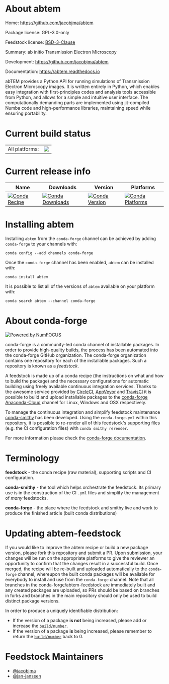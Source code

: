 About abtem
===========

Home: https://github.com/jacobjma/abtem

Package license: GPL-3.0-only

Feedstock license: [BSD-3-Clause](https://github.com/conda-forge/abtem-feedstock/blob/master/LICENSE.txt)

Summary: ab initio Transmission Electron Microscopy

Development: https://github.com/jacobjma/abtem

Documentation: https://abtem.readthedocs.io

abTEM provides a Python API for running simulations of Transmission
Electron Microscopy images. It is written entirely in Python, which
enables easy integration with first-principles codes and analysis tools
accessible from Python, and allows for a simple and intuitive user
interface. The computationally demanding parts are implemented using
jit-compiled Numba code and high-performance libraries, maintaining
speed while ensuring portability.


Current build status
====================


<table><tr><td>All platforms:</td>
    <td>
      <a href="https://dev.azure.com/conda-forge/feedstock-builds/_build/latest?definitionId=11091&branchName=master">
        <img src="https://dev.azure.com/conda-forge/feedstock-builds/_apis/build/status/abtem-feedstock?branchName=master">
      </a>
    </td>
  </tr>
</table>

Current release info
====================

| Name | Downloads | Version | Platforms |
| --- | --- | --- | --- |
| [![Conda Recipe](https://img.shields.io/badge/recipe-abtem-green.svg)](https://anaconda.org/conda-forge/abtem) | [![Conda Downloads](https://img.shields.io/conda/dn/conda-forge/abtem.svg)](https://anaconda.org/conda-forge/abtem) | [![Conda Version](https://img.shields.io/conda/vn/conda-forge/abtem.svg)](https://anaconda.org/conda-forge/abtem) | [![Conda Platforms](https://img.shields.io/conda/pn/conda-forge/abtem.svg)](https://anaconda.org/conda-forge/abtem) |

Installing abtem
================

Installing `abtem` from the `conda-forge` channel can be achieved by adding `conda-forge` to your channels with:

```
conda config --add channels conda-forge
```

Once the `conda-forge` channel has been enabled, `abtem` can be installed with:

```
conda install abtem
```

It is possible to list all of the versions of `abtem` available on your platform with:

```
conda search abtem --channel conda-forge
```


About conda-forge
=================

[![Powered by NumFOCUS](https://img.shields.io/badge/powered%20by-NumFOCUS-orange.svg?style=flat&colorA=E1523D&colorB=007D8A)](http://numfocus.org)

conda-forge is a community-led conda channel of installable packages.
In order to provide high-quality builds, the process has been automated into the
conda-forge GitHub organization. The conda-forge organization contains one repository
for each of the installable packages. Such a repository is known as a *feedstock*.

A feedstock is made up of a conda recipe (the instructions on what and how to build
the package) and the necessary configurations for automatic building using freely
available continuous integration services. Thanks to the awesome service provided by
[CircleCI](https://circleci.com/), [AppVeyor](https://www.appveyor.com/)
and [TravisCI](https://travis-ci.com/) it is possible to build and upload installable
packages to the [conda-forge](https://anaconda.org/conda-forge)
[Anaconda-Cloud](https://anaconda.org/) channel for Linux, Windows and OSX respectively.

To manage the continuous integration and simplify feedstock maintenance
[conda-smithy](https://github.com/conda-forge/conda-smithy) has been developed.
Using the ``conda-forge.yml`` within this repository, it is possible to re-render all of
this feedstock's supporting files (e.g. the CI configuration files) with ``conda smithy rerender``.

For more information please check the [conda-forge documentation](https://conda-forge.org/docs/).

Terminology
===========

**feedstock** - the conda recipe (raw material), supporting scripts and CI configuration.

**conda-smithy** - the tool which helps orchestrate the feedstock.
                   Its primary use is in the construction of the CI ``.yml`` files
                   and simplify the management of *many* feedstocks.

**conda-forge** - the place where the feedstock and smithy live and work to
                  produce the finished article (built conda distributions)


Updating abtem-feedstock
========================

If you would like to improve the abtem recipe or build a new
package version, please fork this repository and submit a PR. Upon submission,
your changes will be run on the appropriate platforms to give the reviewer an
opportunity to confirm that the changes result in a successful build. Once
merged, the recipe will be re-built and uploaded automatically to the
`conda-forge` channel, whereupon the built conda packages will be available for
everybody to install and use from the `conda-forge` channel.
Note that all branches in the conda-forge/abtem-feedstock are
immediately built and any created packages are uploaded, so PRs should be based
on branches in forks and branches in the main repository should only be used to
build distinct package versions.

In order to produce a uniquely identifiable distribution:
 * If the version of a package **is not** being increased, please add or increase
   the [``build/number``](https://conda.io/docs/user-guide/tasks/build-packages/define-metadata.html#build-number-and-string).
 * If the version of a package **is** being increased, please remember to return
   the [``build/number``](https://conda.io/docs/user-guide/tasks/build-packages/define-metadata.html#build-number-and-string)
   back to 0.

Feedstock Maintainers
=====================

* [@jacobjma](https://github.com/jacobjma/)
* [@jan-janssen](https://github.com/jan-janssen/)

